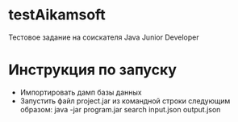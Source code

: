 # testAikamsoft
Тестовое задание на соискателя Java Junior Developer

# Инструкция по запуску

- Импортировать дамп базы данных
- Запустить файл project.jar из командной строки следующим образом: java -jar program.jar search input.json output.json